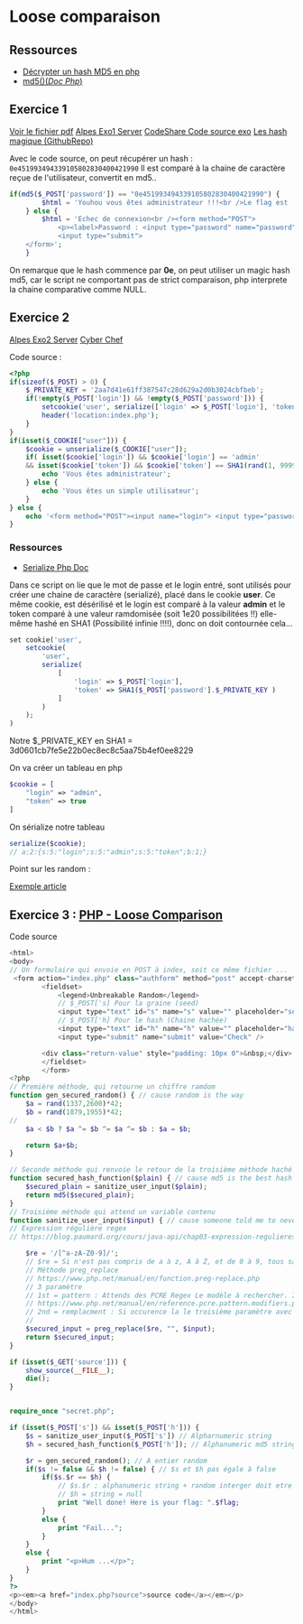 # Loose comparaison

## Ressources

- [Décrypter un hash MD5 en php](https://www.edureka.co/blog/decrypt-md5-password-php/)
- [md5()(_Doc Php_)](https://www.php.net/manual/fr/function.md5.php)

## Exercice 1

[Voir le fichier pdf](./loose_comparaison.pdf)
[Alpes Exo1 Server](https://alpes.zimple.eu/loose_comparaison/exo1/)
[CodeShare Code source exo](https://codeshare.io/MNVJ3e)
[Les hash magique (GithubRepo)](https://github.com/Cyrhades/Security/tree/main/magichashes)

Avec le code source, on peut récupérer un hash : `0e451993494339105802830400421990`
Il est comparé à la chaine de caractère reçue de l'utilisateur, convertit en md5..

```php
if(md5($_POST['password']) == "0e451993494339105802830400421990") {
        $html = 'Youhou vous êtes administrateur !!!<br />Le flag est : '.$_ENV['FLAG'];
    } else {
        $html = 'Echec de connexion<br /><form method="POST">
            <p><label>Password : <input type="password" name="password"></label></p>
            <input type="submit">
    </form>';
    }
```

On remarque que le hash commence par **0e**, on peut utiliser un magic hash md5, car le script ne comportant pas de strict comparaison, php interprete la chaine comparative comme NULL.

## Exercice 2

[Alpes Exo2 Server](https://alpes.zimple.eu/loose_comparaison/exo2/)
[Cyber Chef](https://gchq.github.io/CyberChef/)

Code source :

```php
<?php
if(sizeof($_POST) > 0) {
    $_PRIVATE_KEY = '2aa7d41e61ff387547c28d629a2d0b3024cbfbeb';
    if(!empty($_POST['login']) && !empty($_POST['password'])) {
        setcookie('user', serialize(['login' => $_POST['login'], 'token' => SHA1($_POST['password'].$_PRIVATE_KEY )]));
        header('location:index.php');
    }
}
if(isset($_COOKIE["user"])) {
    $cookie = unserialize($_COOKIE["user"]);
    if( isset($cookie['login']) && $cookie['login'] == 'admin'
    && isset($cookie['token']) && $cookie['token'] == SHA1(rand(1, 9999999999))) {
        echo 'Vous êtes administrateur';
    } else {
        echo 'Vous êtes un simple utilisateur';
    }
} else {
    echo '<form method="POST"><input name="login"> <input type="password" name="password"> <input type="submit"></form>';
}
```

### Ressources

- [Serialize Php Doc](https://www.php.net/manual/fr/function.serialize.php)

Dans ce script on lie que le mot de passe et le login entré, sont utilisés pour créer une chaine de caractère (serializé), placé dans le cookie **user**.
Ce même cookie, est désérilisé et le login est comparé à la valeur **admin** et le token comparé à une valeur ramdomisée (soit 1e20 possibilitées !!) elle-même hashé en SHA1 (Possibilité infinie !!!!), donc on doit contournée cela...

```php
set cookie('user',
    setcookie(
        'user',
        serialize(
            [
                'login' => $_POST['login'],
                'token' => SHA1($_POST['password'].$_PRIVATE_KEY )
            ]
        )
    );
)

```

Notre $\_PRIVATE_KEY en SHA1 = 3d0601cb7fe5e22b0ec8ec8c5aa75b4ef0ee8229

On va créer un tableau en php

```php
$cookie = [
    "login" => "admin",
    "token" => true
]
```

On sérialize notre tableau

```php
serialize($cookie);
// a:2:{s:5:"login";s:5:"admin";s:5:"token";b:1;}
```

Point sur les random :

[Exemple article](https://www.cloudflare.com/learning/ssl/lava-lamp-encryption/)

## Exercice 3 : [PHP - Loose Comparison](https://www.root-me.org/fr/Challenges/Web-Serveur/PHP-Loose-Comparison?lang=fr)

Code source

```php
<html>
<body>
// Un formulaire qui envoie en POST à index, soit ce même fichier ...
 <form action="index.php" class="authform" method="post" accept-charset="utf-8">
        <fieldset>
            <legend>Unbreakable Random</legend>
            // $_POST['s] Pour la graine (seed)
            <input type="text" id="s" name="s" value="" placeholder="seed" />
            // $_POST['h] Pour le hash (Chaine hachée)
            <input type="text" id="h" name="h" value="" placeholder="hash" />
            <input type="submit" name="submit" value="Check" />

        <div class="return-value" style="padding: 10px 0">&nbsp;</div>
        </fieldset>
        </form>
<?php
// Première méthode, qui retourne un chiffre ramdom
function gen_secured_random() { // cause random is the way
    $a = rand(1337,2600)*42;
    $b = rand(1879,1955)*42;
// 
    $a < $b ? $a ^= $b ^= $a ^= $b : $a = $b;

    return $a+$b;
}

// Seconde méthode qui renvoie le retour de la troisième méthode haché en md5
function secured_hash_function($plain) { // cause md5 is the best hash ever
    $secured_plain = sanitize_user_input($plain);
    return md5($secured_plain);
}
// Troisième méthode qui attend un variable contenu
function sanitize_user_input($input) { // cause someone told me to never trust user input
// Expression régulière regex
// https://blog.paumard.org/cours/java-api/chap03-expression-regulieres-syntaxe.html#:~:text=Une%20expression%20r%C3%A9guli%C3%A8re%20est%20une,enrichir%20ce%20qu'il%20repr%C3%A9sente.

    $re = '/[^a-zA-Z0-9]/';
    // $re = Si n'est pas compris de a à z, A à Z, et de 0 à 9, tous sauf les caractère alphanumériques 
    // Méthode preg_replace
    // https://www.php.net/manual/en/function.preg-replace.php
    // 3 paramètre 
    // 1st = pattern : Attends des PCRE Regex Le modèle à rechercher. Il peut s'agir d'une chaîne ou d'un tableau avec des chaînes.
    // https://www.php.net/manual/en/reference.pcre.pattern.modifiers.php
    // 2nd = remplacment : Si occurence la le troisième paramètre avec le patterne, valeur de remplacement
    //  
    $secured_input = preg_replace($re, "", $input);
    return $secured_input;
}

if (isset($_GET['source'])) {
    show_source(__FILE__);
    die();
}


require_once "secret.php";

if (isset($_POST['s']) && isset($_POST['h'])) {
    $s = sanitize_user_input($_POST['s']) // Alpharnumeric string
    $h = secured_hash_function($_POST['h']); // Alphanumeric md5 string

    $r = gen_secured_random(); // A entier random
    if($s != false && $h != false) { // $s et $h pas égale à false
        if($s.$r == $h) {
            // $s.$r : alphanumeric string + random interger doit etre null, on pourrait le faire commencé par "0e"
            // $h = string = null
            print "Well done! Here is your flag: ".$flag;
        }
        else {
            print "Fail...";
        }
    }
    else {
        print "<p>Hum ...</p>";
    }
}
?>
<p><em><a href="index.php?source">source code</a></em></p>
</body>
</html>

```
